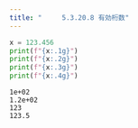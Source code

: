 ```yaml
---
title: "　　　5.3.20.8 有効桁数"
---
```


```python:サンプルコード：sample_324.py
x = 123.456
print(f"{x:.1g}")
print(f"{x:.2g}")
print(f"{x:.3g}")
print(f"{x:.4g}")
```

```text:実行結果
1e+02
1.2e+02
123
123.5
```